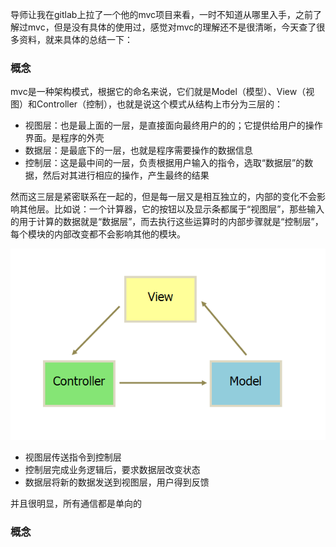 导师让我在gitlab上拉了一个他的mvc项目来看，一时不知道从哪里入手，之前了解过mvc，但是没有具体的使用过，感觉对mvc的理解还不是很清晰，今天查了很多资料，就来具体的总结一下：

### 概念
mvc是一种架构模式，根据它的命名来说，它们就是Model（模型）、View（视图）和Controller（控制），也就是说这个模式从结构上市分为三层的：

 - 视图层：也是最上面的一层，是直接面向最终用户的的；它提供给用户的操作界面。是程序的外壳
 - 数据层：是最底下的一层，也就是程序需要操作的数据信息
 - 控制层：这是最中间的一层，负责根据用户输入的指令，选取“数据层”的数据，然后对其进行相应的操作，产生最终的结果
 
然而这三层是紧密联系在一起的，但是每一层又是相互独立的，内部的变化不会影响其他层。比如说：一个计算器，它的按钮以及显示条都属于“视图层”，那些输入的用于计算的数据就是“数据层”，而去执行这些运算时的内部步骤就是“控制层”，每个模块的内部改变都不会影响其他的模块。

![](https://github.com/Anjing1993/mypassages/blob/master/images/mvc.png)

- 视图层传送指令到控制层
- 控制层完成业务逻辑后，要求数据层改变状态
- 数据层将新的数据发送到视图层，用户得到反馈

并且很明显，所有通信都是单向的

### 概念